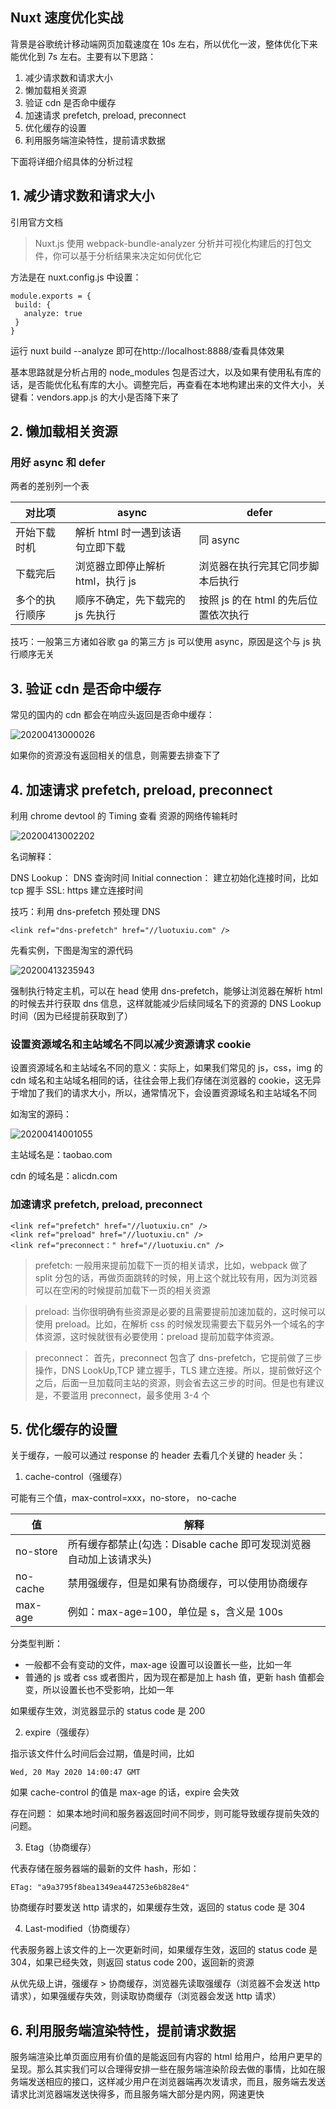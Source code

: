 ## Nuxt 速度优化实战

背景是谷歌统计移动端网页加载速度在 10s 左右，所以优化一波，整体优化下来能优化到 7s 左右。主要有以下思路：

1. 减少请求数和请求大小
2. 懒加载相关资源
3. 验证 cdn 是否命中缓存
4. 加速请求 prefetch, preload, preconnect
5. 优化缓存的设置
6. 利用服务端渲染特性，提前请求数据

下面将详细介绍具体的分析过程

## 1. 减少请求数和请求大小

引用官方文档

> Nuxt.js 使用 webpack-bundle-analyzer 分析并可视化构建后的打包文件，你可以基于分析结果来决定如何优化它

方法是在 nuxt.config.js 中设置：

```
module.exports = {
 build: {
   analyze: true
 }
}
```

运行 nuxt build --analyze 即可在http://localhost:8888/查看具体效果

基本思路就是分析占用的 node_modules 包是否过大，以及如果有使用私有库的话，是否能优化私有库的大小。调整完后，再查看在本地构建出来的文件大小，关键看：vendors.app.js 的大小是否降下来了

## 2. 懒加载相关资源

### 用好 async 和 defer

两者的差别列一个表

| 对比项         | async                            | defer                                |
| -------------- | -------------------------------- | ------------------------------------ |
| 开始下载时机   | 解析 html 时一遇到该语句立即下载 | 同 async                             |
| 下载完后       | 浏览器立即停止解析 html，执行 js | 浏览器在执行完其它同步脚本后执行     |
| 多个的执行顺序 | 顺序不确定，先下载完的 js 先执行 | 按照 js 的在 html 的先后位置依次执行 |

技巧：一般第三方诸如谷歌 ga 的第三方 js 可以使用 async，原因是这个与 js 执行顺序无关

## 3. 验证 cdn 是否命中缓存

常见的国内的 cdn 都会在响应头返回是否命中缓存：

![20200413000026](http://qiniu.luotuxiu.cn/img/20200413000026.png)

如果你的资源没有返回相关的信息，则需要去排查下了

## 4. 加速请求 prefetch, preload, preconnect

利用 chrome devtool 的 Timing 查看 资源的网络传输耗时

![20200413002202](http://qiniu.luotuxiu.cn/img/20200413002202.png)

名词解释：

DNS Lookup： DNS 查询时间
Initial connection： 建立初始化连接时间，比如 tcp 握手
SSL: https 建立连接时间

技巧：利用 dns-prefetch 预处理 DNS

```
<link ref="dns-prefetch" href="//luotuxiu.com" />
```

先看实例，下图是淘宝的源代码

![20200413235943](http://qiniu.luotuxiu.cn/img/20200413235943.png)

强制执行特定主机，可以在 head 使用 dns-prefetch，能够让浏览器在解析 html 的时候去并行获取 dns 信息，这样就能减少后续同域名下的资源的 DNS Lookup 时间（因为已经提前获取到了）

### 设置资源域名和主站域名不同以减少资源请求 cookie

设置资源域名和主站域名不同的意义：实际上，如果我们常见的 js，css，img 的 cdn 域名和主站域名相同的话，往往会带上我们存储在浏览器的 cookie，这无异于增加了我们的请求大小，所以，通常情况下，会设置资源域名和主站域名不同

如淘宝的源码：

![20200414001055](http://qiniu.luotuxiu.cn/img/20200414001055.png)

主站域名是：taobao.com

cdn 的域名是：alicdn.com

### 加速请求 prefetch, preload, preconnect

```
<link ref="prefetch" href="//luotuxiu.cn" />
<link ref="preload" href="//luotuxiu.cn" />
<link ref="preconnect：" href="//luotuxiu.cn" />
```

> prefetch: 一般用来提前加载下一页的相关请求，比如，webpack 做了 split 分包的话，再做页面跳转的时候，用上这个就比较有用，因为浏览器可以在空闲的时候提前加载下一页的相关资源

> preload: 当你很明确有些资源是必要的且需要提前加速加载的，这时候可以使用 preload。比如，在解析 css 的时候发现需要去下载另外一个域名的字体资源，这时候就很有必要使用：preload 提前加载字体资源。

> preconnect： 首先，preconnect 包含了 dns-prefetch，它提前做了三步操作，DNS LookUp,TCP 建立握手，TLS 建立连接。所以，提前做好这个之后，后面一旦加载同主站的资源，则会省去这三步的时间。但是也有建议是，不要滥用 preconnect，最多使用 3-4 个

## 5. 优化缓存的设置

关于缓存，一般可以通过 response 的 header 去看几个关键的 header 头：

1. cache-control（强缓存）

可能有三个值，max-control=xxx，no-store， no-cache

| 值       | 解释                                                               |
| -------- | ------------------------------------------------------------------ |
| no-store | 所有缓存都禁止(勾选：Disable cache 即可发现浏览器自动加上该请求头) |
| no-cache | 禁用强缓存，但是如果有协商缓存，可以使用协商缓存                   |
| max-age  | 例如：max-age=100，单位是 s，含义是 100s                           |

分类型判断：

- 一般都不会有变动的文件，max-age 设置可以设置长一些，比如一年
- 普通的 js 或者 css 或者图片，因为现在都是加上 hash 值，更新 hash 值都会变，所以设置长也不受影响，比如一年

如果缓存生效，浏览器显示的 status code 是 200

2. expire（强缓存）

指示该文件什么时间后会过期，值是时间，比如

```
Wed, 20 May 2020 14:00:47 GMT
```

如果 cache-control 的值是 max-age 的话，expire 会失效

存在问题： 如果本地时间和服务器返回时间不同步，则可能导致缓存提前失效的问题。

3. Etag（协商缓存）

代表存储在服务器端的最新的文件 hash，形如：

```
ETag: "a9a3795f8bea1349ea447253e6b828e4"
```

协商缓存时要发送 http 请求的，如果缓存生效，返回的 status code 是 304

4. Last-modified（协商缓存）

代表服务器上该文件的上一次更新时间，如果缓存生效，返回的 status code 是 304，如果已经失效，则返回 status code 200，返回新的资源

从优先级上讲，强缓存 > 协商缓存，浏览器先读取强缓存（浏览器不会发送 http 请求），如果强缓存失效，则读取协商缓存（浏览器会发送 http 请求）

## 6. 利用服务端渲染特性，提前请求数据

服务端渲染比单页面应用有价值的是能返回有内容的 html 给用户，给用户更早的呈现。那么其实我们可以合理得安排一些在服务端渲染阶段去做的事情，比如在服务端发送相应的接口，这样减少用户在浏览器端再次发请求，而且，服务端去发送请求比浏览器端发送快得多，而且服务端大部分是内网，网速更快
